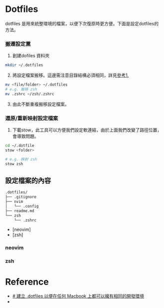 # Dotfiles
dotfiles 是用來統整環境的檔案，以便下次復原時更方便。下面是設定dotfiles的方法。

### 搬遷設定黨
1. 創建dofiles 資料夾
```bash
mkdir ~/.dotfiles
```

2. 將設定檔案搬移。這邊需注意目錄結構必須相同，詳見[參考1.](https://arc.net/l/quote/oxvvxsff)
```bash
mv <file/folder> ~/.dotfiles
# e.g. 搬移 zsh
mv .zshrc ~/zsh/.zshrc
```

3. 由此不斷重複搬移設定檔案。

### 還原/重新映射設定檔案
1. 下載stow，此工具可以方便我們設定軟連結，由於上面我們改變了路徑位置，會導致問題。
```bash
cd ~/.dotfile
stow <folder>

# e.g. 映射 zsh
stow zsh
```


## 設定檔案的內容

```txt
.dotfiles/
├── .gitignore
├── nvim
│   └── .config
├── readme.md
└── zsh
    └── .zshrc
```

- [neovim]
- [zsh]

### neovim


### zsh


# Reference
- [# 建立 .dotfiles 以便在任何 Macbook 上都可以擁有相同的開發環境](https://arc.net/l/quote/rogmllym)
- 
